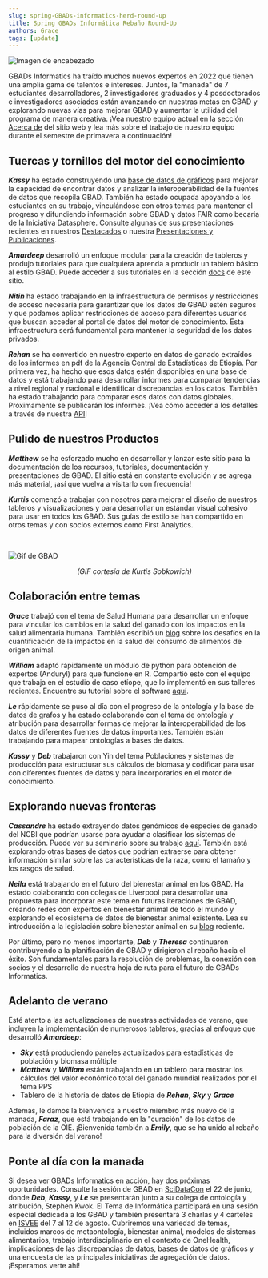 ```yaml
---
slug: spring-GBADs-informatics-herd-round-up
title: Spring GBADs Informática Rebaño Round-Up
authors: Grace
tags: [update]
---
```

![Imagen de encabezado](https://i.imgur.com/9KxX5Nm.png)

GBADs Informatics ha traído muchos nuevos expertos en 2022 que tienen una amplia gama de talentos e intereses. Juntos, la "manada" de 7 estudiantes desarrolladores, 2 investigadores graduados y 4 posdoctorados e investigadores asociados están avanzando en nuestras metas en GBAD y explorando nuevas vías para mejorar GBAD y aumentar la utilidad del programa de manera creativa. ¡Vea nuestro equipo actual en la sección [Acerca de](http://gbadskedoc.org/es/about) del sitio web y lea más sobre el trabajo de nuestro equipo durante el semestre de primavera a continuación!

<h2>Tuercas y tornillos del motor del conocimiento</h2>

***Kassy*** ha estado construyendo una [base de datos de gráficos](http://gbadskedoc.org/es/docs/Data-Governance-Handbook-for-GBADs/metadataStorage) para mejorar la capacidad de encontrar datos y analizar la interoperabilidad de la fuentes de datos que recopila GBAD. También ha estado ocupada apoyando a los estudiantes en su trabajo, vinculándose con otros temas para mantener el progreso y difundiendo información sobre GBAD y datos FAIR como becaria de la Iniciativa Datasphere. Consulte algunas de sus presentaciones recientes en nuestros [Destacados](http://gbadskedoc.org/es/highlights) o nuestra [Presentaciones y Publicaciones](http://gbadskedoc.org/es/publications/Intro).

***Amardeep*** desarrolló un enfoque modular para la creación de tableros y produjo tutoriales para que cualquiera aprenda a producir un tablero básico al estilo GBAD. Puede acceder a sus tutoriales en la sección [docs](http://gbadskedoc.org/es/docs/Welcome) de este sitio.

***Nitin*** ha estado trabajando en la infraestructura de permisos y restricciones de acceso necesaria para garantizar que los datos de GBAD estén seguros y que podamos aplicar restricciones de acceso para diferentes usuarios que buscan acceder al portal de datos del motor de conocimiento. Esta infraestructura será fundamental para mantener la seguridad de los datos privados.

***Rehan*** se ha convertido en nuestro experto en datos de ganado extraídos de los informes en pdf de la Agencia Central de Estadísticas de Etiopía. Por primera vez, ha hecho que esos datos estén disponibles en una base de datos y está trabajando para desarrollar informes para comparar tendencias a nivel regional y nacional e identificar discrepancias en los datos. También ha estado trabajando para comparar esos datos con datos globales. Próximamente se publicarán los informes. ¡Vea cómo acceder a los detalles a través de nuestra [API](http://gbadske.org/api/dataportal/)!

<h2>Pulido de nuestros Productos</h2>

***Matthew*** se ha esforzado mucho en desarrollar y lanzar este sitio para la documentación de los recursos, tutoriales, documentación y presentaciones de GBAD. El sitio está en constante evolución y se agrega más material, ¡así que vuelva a visitarlo con frecuencia!

***Kurtis*** comenzó a trabajar con nosotros para mejorar el diseño de nuestros tableros y visualizaciones y para desarrollar un estándar visual cohesivo para usar en todos los GBAD. Sus guías de estilo se han compartido en otros temas y con socios externos como First Analytics.

<br/>

![Gif de GBAD](https://i.imgur.com/x88bs1o.gif)
<p align="center"><i>(GIF cortesía de Kurtis Sobkowich)</i></p>

<h2>Colaboración entre temas</h2>

***Grace*** trabajó con el tema de Salud Humana para desarrollar un enfoque para vincular los cambios en la salud del ganado con los impactos en la salud alimentaria humana. También escribió un [blog](http://gbadskedoc.org/es/blog/the-tricky-job-of-measuring-the-impact-of-animal-sourced-foods-on-health) sobre los desafíos en la cuantificación de la impactos en la salud del consumo de alimentos de origen animal.

***William*** adaptó rápidamente un módulo de python para obtención de expertos (Anduryl) para que funcione en R. Compartió esto con el equipo que trabaja en el estudio de caso etíope, que lo implementó en sus talleres recientes. Encuentre su tutorial sobre el software [aquí](http://gbadskedoc.org/es/docs/Working-with-Anduryl).

***Le*** rápidamente se puso al día con el progreso de la ontología y la base de datos de grafos y ha estado colaborando con el tema de ontología y atribución para desarrollar formas de mejorar la interoperabilidad de los datos de diferentes fuentes de datos importantes. También están trabajando para mapear ontologías a bases de datos.

***Kassy*** y ***Deb*** trabajaron con Yin del tema Poblaciones y sistemas de producción para estructurar sus cálculos de biomasa y codificar para usar con diferentes fuentes de datos y para incorporarlos en el motor de conocimiento.

<h2>Explorando nuevas fronteras</h2>

***Cassandre*** ha estado extrayendo datos genómicos de especies de ganado del NCBI que podrían usarse para ayudar a clasificar los sistemas de producción. Puede ver su seminario sobre su trabajo [aquí](https://www.youtube.com/watch?v=5mwC4ngvxmc). También está explorando otras bases de datos que podrían extraerse para obtener información similar sobre las características de la raza, como el tamaño y los rasgos de salud.

***Neila*** está trabajando en el futuro del bienestar animal en los GBAD. Ha estado colaborando con colegas de Liverpool para desarrollar una propuesta para incorporar este tema en futuras iteraciones de GBAD, creando redes con expertos en bienestar animal de todo el mundo y explorando el ecosistema de datos de bienestar animal existente. Lea su introducción a la legislación sobre bienestar animal en su [blog](http://gbadskedoc.org/es/blog/farm-animal-production) reciente.

Por último, pero no menos importante, ***Deb*** y ***Theresa*** continuaron contribuyendo a la planificación de GBAD y dirigieron al rebaño hacia el éxito. Son fundamentales para la resolución de problemas, la conexión con socios y el desarrollo de nuestra hoja de ruta para el futuro de GBADs Informatics.

<h2>Adelanto de verano</h2>

Esté atento a las actualizaciones de nuestras actividades de verano, que incluyen la implementación de numerosos tableros, gracias al enfoque que desarrolló ***Amardeep***:

- ***Sky*** está produciendo paneles actualizados para estadísticas de población y biomasa múltiple
- ***Matthew*** y ***William*** están trabajando en un tablero para mostrar los cálculos del valor económico total del ganado mundial realizados por el tema PPS
- Tablero de la historia de datos de Etiopía de ***Rehan***, ***Sky*** y ***Grace***

Además, le damos la bienvenida a nuestro miembro más nuevo de la manada, ***Faraz***, que está trabajando en la "curación" de los datos de población de la OIE. ¡Bienvenida también a ***Emily***, que se ha unido al rebaño para la diversión del verano!

<h2>Ponte al día con la manada</h2>

Si desea ver GBADs Informatics en acción, hay dos próximas oportunidades. Consulte la sesión de GBAD en [SciDataCon](https://www.scidatacon.org/IDW-2022/sessions/456/) el 22 de junio, donde ***Deb***, ***Kassy***, y ***Le*** se presentarán junto a su colega de ontología y atribución, Stephen Kwok. El Tema de Informática participará en una sesión especial dedicada a los GBAD y también presentará 3 charlas y 4 carteles en [ISVEE](https://venuewest.eventsair.com/isvee2022/symposium-program) del 7 al 12 de agosto. Cubriremos una variedad de temas, incluidos marcos de metaontología, bienestar animal, modelos de sistemas alimentarios, trabajo interdisciplinario en el contexto de OneHealth, implicaciones de las discrepancias de datos, bases de datos de gráficos y una encuesta de las principales iniciativas de agregación de datos. ¡Esperamos verte ahí!
